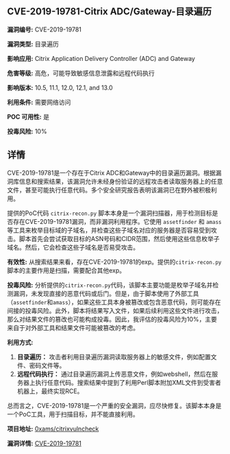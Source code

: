 ## CVE-2019-19781-Citrix ADC/Gateway-目录遍历

**漏洞编号:** CVE-2019-19781

**漏洞类型:** 目录遍历

**影响应用:** Citrix Application Delivery Controller (ADC) and Gateway

**危害等级:** 高危，可能导致敏感信息泄露和远程代码执行

**影响版本:** 10.5, 11.1, 12.0, 12.1, and 13.0

**利用条件:** 需要网络访问

**POC 可用性:** 是

**投毒风险:** 10%

## 详情

CVE-2019-19781是一个存在于Citrix ADC和Gateway中的目录遍历漏洞。根据漏洞库信息和搜索结果，该漏洞允许未经身份验证的远程攻击者读取服务器上的任意文件，甚至可能执行任意代码。多个安全研究报告表明该漏洞已在野外被积极利用。

提供的PoC代码 `citrix-recon.py` 脚本本身是一个漏洞扫描器，用于检测目标是否存在CVE-2019-19781漏洞，而非漏洞利用程序。它使用 `assetfinder` 和 `amass` 等工具来枚举目标域的子域名，并检查这些子域名对应的服务器是否容易受到攻击。脚本首先会尝试获取目标的ASN号码和CIDR范围，然后使用这些信息枚举子域名。然后，它会检查这些子域名是否易受攻击。

**有效性:**  从搜索结果来看，存在CVE-2019-19781的exp。提供的`citrix-recon.py`脚本的主要作用是扫描，需要配合其他exp。

**投毒风险:**  分析提供的`citrix-recon.py`代码，该脚本主要功能是枚举子域名并检测漏洞，未发现直接的恶意代码或后门。但是，由于脚本使用了外部工具（`assetfinder`和`amass`），如果这些工具本身被篡改或包含恶意代码，则可能存在间接的投毒风险。此外，脚本将结果写入文件，如果后续利用这些文件进行攻击，那么对结果文件的篡改也可能构成投毒。因此，我评估的投毒风险为10%，主要来自于对外部工具和结果文件可能被篡改的考虑。

**利用方式:**

1.  **目录遍历：** 攻击者利用目录遍历漏洞读取服务器上的敏感文件，例如配置文件、密码文件等。
2.  **远程代码执行：** 通过目录遍历漏洞上传恶意文件，例如webshell，然后在服务器上执行任意代码。搜索结果中提到了利用Perl脚本附加XML文件到受害者机器上，最终实现RCE。

总而言之，CVE-2019-19781是一个严重的安全漏洞，应尽快修复。该脚本本身是一个PoC工具，用于扫描目标，并不能直接利用。


**项目地址:** [0xams/citrixvulncheck](https://github.com/0xams/citrixvulncheck)

**漏洞详情:** [CVE-2019-19781](https://nvd.nist.gov/vuln/detail/CVE-2019-19781)